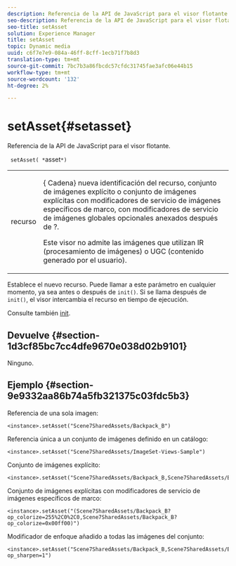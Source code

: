```yaml
---
description: Referencia de la API de JavaScript para el visor flotante.
seo-description: Referencia de la API de JavaScript para el visor flotante.
seo-title: setAsset
solution: Experience Manager
title: setAsset
topic: Dynamic media
uuid: c6f7e7e9-084a-46ff-8cff-1ecb71f7b8d3
translation-type: tm+mt
source-git-commit: 7bc7b3a86fbcdc57cfdc31745fae3afc06e44b15
workflow-type: tm+mt
source-wordcount: '132'
ht-degree: 2%

---
```



# setAsset{#setasset}

Referencia de la API de JavaScript para el visor flotante.

` setAsset( *`asset`*)`

<table id="table_896DFF34A68A403DB93A6D597461A573"> 
 <tbody> 
  <tr> 
   <td colname="col1"> <p> <span class="codeph"> <span class="varname"> recurso</span> </span> </p> </td> 
   <td colname="col2"> <p>{<span class="codeph"> Cadena</span>} nueva identificación del recurso, conjunto de imágenes explícito o conjunto de imágenes explícitas con modificadores de servicio de imágenes específicos de marco, con modificadores de servicio de imágenes globales opcionales anexados después de <span class="codeph"> ?</span>. </p> <p> Este visor no admite las imágenes que utilizan IR (procesamiento de imágenes) o UGC (contenido generado por el usuario). </p> </td> 
  </tr> 
 </tbody> 
</table>

Establece el nuevo recurso. Puede llamar a este parámetro en cualquier momento, ya sea antes o después de `init()`. Si se llama después de `init()`, el visor intercambia el recurso en tiempo de ejecución.

Consulte también [init](../../../c-html5-s7-aem-asset-viewers/c-html5-flyout-viewer-20-about/c-html5-flyout-viewer-20-javascriptapiref/r-html5-flyout-viewer-20-javascriptapiref-init.md#reference-8651640683fc4a538bfb660709d1a463).

## Devuelve {#section-1d3cf85bc7cc4dfe9670e038d02b9101}

Ninguno.

## Ejemplo {#section-9e9332aa86b74a5fb321375c03fdc5b3}

Referencia de una sola imagen:

```
<instance>.setAsset("Scene7SharedAssets/Backpack_B")
```

Referencia única a un conjunto de imágenes definido en un catálogo:

```
<instance>.setAsset("Scene7SharedAssets/ImageSet-Views-Sample")
```

Conjunto de imágenes explícito:

```
<instance>.setAsset("Scene7SharedAssets/Backpack_B,Scene7SharedAssets/Backpack_C")
```

Conjunto de imágenes explícitas con modificadores de servicio de imágenes específicos de marco:

```
<instance>.setAsset("(Scene7SharedAssets/Backpack_B?op_colorize=255%2C0%2C0,Scene7SharedAssets/Backpack_B?op_colorize=0x00ff00)")
```

Modificador de enfoque añadido a todas las imágenes del conjunto:

```
<instance>.setAsset("Scene7SharedAssets/Backpack_B,Scene7SharedAssets/Backpack_C?op_sharpen=1")
```

